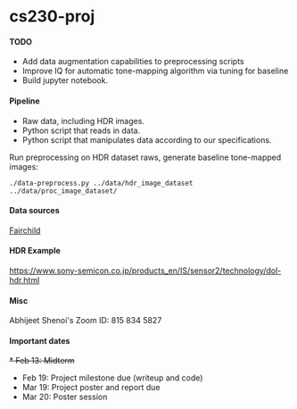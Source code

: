 # cs230-proj

#### TODO
* Add data augmentation capabilities to preprocessing scripts
* Improve IQ for automatic tone-mapping algorithm via tuning for baseline
* Build jupyter notebook.

#### Pipeline
* Raw data, including HDR images.
* Python script that reads in data.
* Python script that manipulates data according to our specifications.

Run preprocessing on HDR dataset raws, generate baseline tone-mapped images:
```
./data-preprocess.py ../data/hdr_image_dataset ../data/proc_image_dataset/
```

#### Data sources
[Fairchild](http://rit-mcsl.org/fairchild/HDR.html "Fairchild data")

#### HDR Example
https://www.sony-semicon.co.jp/products_en/IS/sensor2/technology/dol-hdr.html

#### Misc
Abhijeet Shenoi's Zoom ID: 815 834 5827

#### Important dates
~~* Feb 13: Midterm~~
* Feb 19: Project milestone due (writeup and code)
* Mar 19: Project poster and report due
* Mar 20: Poster session


